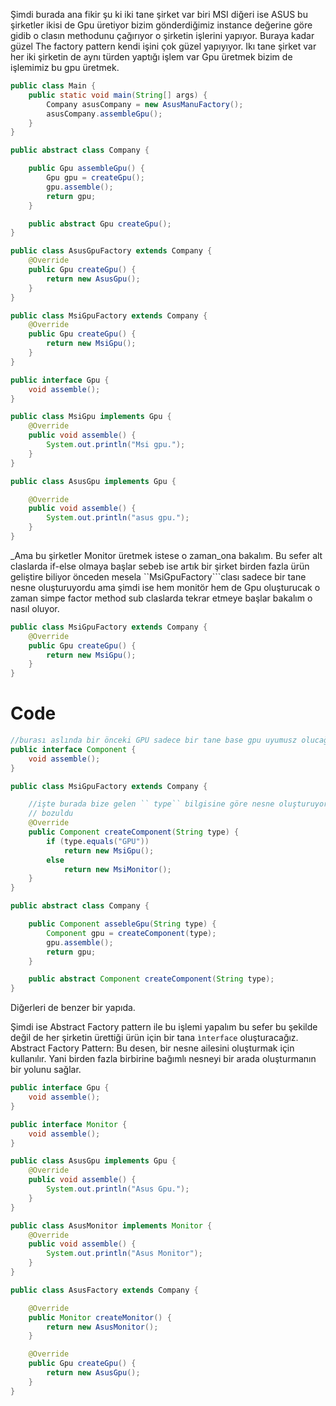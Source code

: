 Şimdi burada ana fikir şu ki iki tane şirket var biri MSI diğeri ise ASUS bu şirketler ikisi de Gpu üretiyor bizim
gönderdiğimiz instance değerine göre gidib o clasın methodunu çağırıyor o şirketin işlerini yapıyor. Buraya kadar güzel
The factory pattern kendi işini çok güzel yapıyıyor. Ikı tane şirket var her iki şirketin de aynı türden yaptığı işlem
var Gpu üretmek bizim de işlemimiz bu gpu üretmek.

````java
public class Main {
    public static void main(String[] args) {
        Company asusCompany = new AsusManuFactory();
        asusCompany.assembleGpu();
    }
}

public abstract class Company {

    public Gpu assembleGpu() {
        Gpu gpu = createGpu();
        gpu.assemble();
        return gpu;
    }

    public abstract Gpu createGpu();
}

public class AsusGpuFactory extends Company {
    @Override
    public Gpu createGpu() {
        return new AsusGpu();
    }
}

public class MsiGpuFactory extends Company {
    @Override
    public Gpu createGpu() {
        return new MsiGpu();
    }
}

public interface Gpu {
    void assemble();
}

public class MsiGpu implements Gpu {
    @Override
    public void assemble() {
        System.out.println("Msi gpu.");
    }
}

public class AsusGpu implements Gpu {

    @Override
    public void assemble() {
        System.out.println("asus gpu.");
    }
}
````

_Ama bu şirketler Monitor üretmek istese o zaman_ona bakalım. Bu sefer alt claslarda if-else olmaya başlar sebeb ise
artık bir şirket birden fazla ürün geliştire biliyor önceden mesela ``MsiGpuFactory```clası sadece bir tane nesne
oluşturuyordu ama şimdi ise hem monitör hem de Gpu oluşturucak o zaman simpe factor method sub claslarda tekrar etmeye
başlar bakalım o nasıl oluyor.

````java
public class MsiGpuFactory extends Company {
    @Override
    public Gpu createGpu() {
        return new MsiGpu();
    }
}
````

# Code

````java
//burası aslında bir önceki GPU sadece bir tane base gpu uyumusz olucağı için bu şekilde adlandırdım.
public interface Component {
    void assemble();
}

public class MsiGpuFactory extends Company {

    //işte burada bize gelen `` type`` bilgisine göre nesne oluşturuyoruz open closed direk 
    // bozuldu
    @Override
    public Component createComponent(String type) {
        if (type.equals("GPU"))
            return new MsiGpu();
        else
            return new MsiMonitor();
    }
}

public abstract class Company {

    public Component assebleGpu(String type) {
        Component gpu = createComponent(type);
        gpu.assemble();
        return gpu;
    }

    public abstract Component createComponent(String type);
}
````

Diğerleri de benzer bir yapıda.

Şimdi ise Abstract Factory pattern ile bu işlemi yapalım bu sefer bu şekilde değil de her şirketin ürettiği ürün için
bir tana ``ìnterface`` oluşturacağız. Abstract Factory Pattern:
Bu desen, bir nesne ailesini oluşturmak için kullanılır. Yani birden fazla birbirine bağımlı nesneyi bir arada
oluşturmanın bir yolunu sağlar.

````java
public interface Gpu {
    void assemble();
}

public interface Monitor {
    void assemble();
}

public class AsusGpu implements Gpu {
    @Override
    public void assemble() {
        System.out.println("Asus Gpu.");
    }
}

public class AsusMonitor implements Monitor {
    @Override
    public void assemble() {
        System.out.println("Asus Monitor");
    }
}

public class AsusFactory extends Company {

    @Override
    public Monitor createMonitor() {
        return new AsusMonitor();
    }

    @Override
    public Gpu createGpu() {
        return new AsusGpu();
    }
}
````
